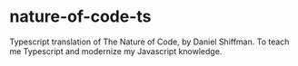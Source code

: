 # nature-of-code-ts
Typescript translation of The Nature of Code, by Daniel Shiffman.  To teach me Typescript and modernize my Javascript knowledge.
